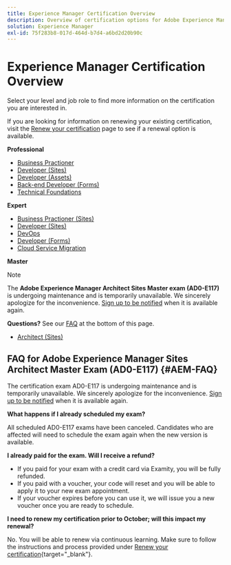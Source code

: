 ```yaml
---
title: Experience Manager Certification Overview
description: Overview of certification options for Adobe Experience Manager
solution: Experience Manager
exl-id: 75f283b8-017d-464d-b7d4-a6bd2d20b90c
---
```

# Experience Manager Certification Overview

Select your level and job role to find more information on the certification you are interested in.

If you are looking for information on renewing your existing certification, visit the [Renew your certification](/help/certifications/renew.md) page to see if a renewal option is available.

**Professional**

* [Business Practioner](/help/certifications/aem/aem-p-business.md) <!--AD0-E126-->
* [Developer (Sites)](/help/certifications/aem/aem-sites-p-developer.md) <!--AD0-E123-->
* [Developer (Assets)](/help/certifications/aem/aem-assets-p-developer.md) <!--AD0-E129-->
* [Back-end Developer (Forms)](/help/certifications/aem/aem-forms-p-bedeveloper.md) <!--AD0-E127-->
* [Technical Foundations](/help/certifications/aem/aem-p-foundations.md) <!--AD0-E132-->

**Expert**

* [Business Practioner (Sites)](/help/certifications/aem/aem-sites-e-business.md) <!--AD0-E121-->
* [Developer (Sites)](/help/certifications/aem/aem-sites-e-developer.md) <!--AD0-E134-->
* [DevOps](/help/certifications/aem/aem-devops-e-engineer.md) <!--AD0-E124-->
* [Developer (Forms)](/help/certifications/aem/aem-forms-e-developer.md) <!--AD0-E125-->
* [Cloud Service Migration](/help/certifications/aem/aem-cs-e-migration.md) <!--AD0-E136-->

**Master**

>[!NOTE]
>
>The **Adobe Experience Manager Architect Sites Master exam (AD0-E117)** is undergoing maintenance and is temporarily unavailable. We sincerely apologize for the inconvenience. [Sign up to be notified](https://forms.office.com/Pages/ResponsePage.aspx?id=Wht7-jR7h0OUrtLBeN7O4R3Iwdbolq9LpEOJ07Ii-i9URDdWMjUzODdITVoxQTNPVTZOSUNKUDhFQS4u) when it is available again.
>
>**Questions?** See our [FAQ](#AEM-FAQ) at the bottom of this page.

* [Architect (Sites)](/help/certifications/aem/aem-sites-m-architect.md) <!--AD0-E117-->



## FAQ for Adobe Experience Manager Sites Architect Master Exam (AD0-E117) {#AEM-FAQ}

The certification exam AD0-E117 is undergoing maintenance and is temporarily unavailable. We sincerely apologize for the inconvenience. [Sign up to be notified](https://forms.office.com/Pages/ResponsePage.aspx?id=Wht7-jR7h0OUrtLBeN7O4R3Iwdbolq9LpEOJ07Ii-i9URDdWMjUzODdITVoxQTNPVTZOSUNKUDhFQS4u) when it is available again.

**What happens if I already scheduled my exam?**

All scheduled AD0-E117 exams have been canceled. Candidates who are affected will need to schedule the exam again when the new version is available. 
 
**I already paid for the exam. Will I receive a refund?**

* If you paid for your exam with a credit card via Examity, you will be fully refunded.   
* If you paid with a voucher, your code will reset and you will be able to apply it to your new exam appointment.   
* If your voucher expires before you can use it, we will issue you a new voucher once you are ready to schedule.  
 
**I need to renew my certification prior to October; will this impact my renewal?**

No. You will be able to renew via continuous learning. Make sure to follow the instructions and process provided under [Renew your certification](https://experienceleague.adobe.com/docs/certification/program/renew.html){target="_blank"}.

